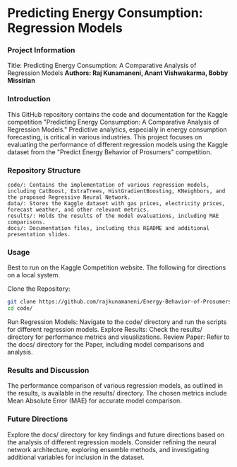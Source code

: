 # Predicting Energy Consumption: Regression Models
### Project Information
Title: Predicting Energy Consumption: A Comparative Analysis of Regression Models
**Authors: Raj Kunamaneni, Anant Vishwakarma, Bobby Missirian**

### Introduction
This GitHub repository contains the code and documentation for the Kaggle competition "Predicting Energy Consumption: A Comparative Analysis of Regression Models." Predictive analytics, especially in energy consumption forecasting, is critical in various industries. This project focuses on evaluating the performance of different regression models using the Kaggle dataset from the "Predict Energy Behavior of Prosumers" competition.

### Repository Structure
```
code/: Contains the implementation of various regression models, including CatBoost, ExtraTrees, HistGradientBoosting, KNeighbors, and the proposed Regressive Neural Network.
data/: Stores the Kaggle dataset with gas prices, electricity prices, forecast weather, and other relevant metrics.
results/: Holds the results of the model evaluations, including MAE comparisons.
docs/: Documentation files, including this README and additional presentation slides.
```
### Usage
Best to run on the Kaggle Competition website. The following for directions on a local system. 

Clone the Repository:

```bash
git clone https://github.com/rajkunamaneni/Energy-Behavior-of-Prosumers.git
cd code/
```

Run Regression Models: Navigate to the code/ directory and run the scripts for different regression models.
Explore Results: Check the results/ directory for performance metrics and visualizations.
Review Paper: Refer to the docs/ directory for the Paper, including model comparisons and analysis.
### Results and Discussion
The performance comparison of various regression models, as outlined in the results, is available in the results/ directory. The chosen metrics include Mean Absolute Error (MAE) for accurate model comparison.

### Future Directions
Explore the docs/ directory for key findings and future directions based on the analysis of different regression models. Consider refining the neural network architecture, exploring ensemble methods, and investigating additional variables for inclusion in the dataset.
